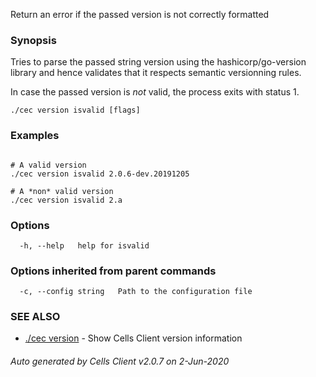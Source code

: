 Return an error if the passed version is not correctly formatted

### Synopsis

Tries to parse the passed string version using the hashicorp/go-version library 
and hence validates that it respects semantic versionning rules.

In case the passed version is *not* valid, the process exits with status 1.

```
./cec version isvalid [flags]
```

### Examples

```

# A valid version
./cec version isvalid 2.0.6-dev.20191205

# A *non* valid version
./cec version isvalid 2.a

```

### Options

```
  -h, --help   help for isvalid
```

### Options inherited from parent commands

```
  -c, --config string   Path to the configuration file
```

### SEE ALSO

* [./cec version](./cec-version)	 - Show Cells Client version information

###### Auto generated by Cells Client v2.0.7 on 2-Jun-2020
